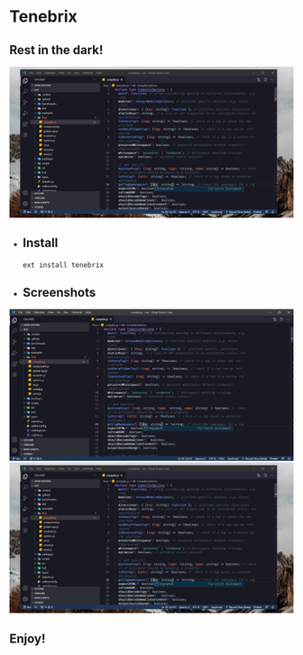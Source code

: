 # Tenebrix

## Rest in the dark!

![tenebrix](./img/window.png)

- ## Install

    ``` 
    ext install tenebrix
    ```
    
- ## Screenshots

![tenebrix fullscreen](./img/fullScreen.png)
![tenebrix](./img/window.png)

## **Enjoy!**
